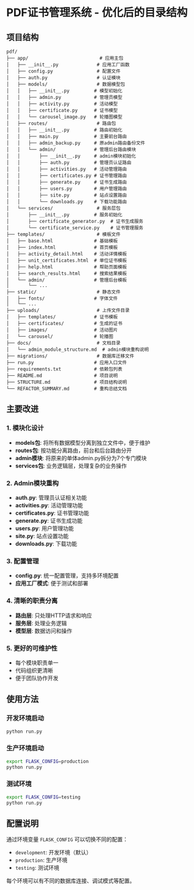 # PDF证书管理系统 - 优化后的目录结构

## 项目结构

```
pdf/
├── app/                          # 应用主包
│   ├── __init__.py              # 应用工厂函数
│   ├── config.py                # 配置文件
│   ├── auth.py                  # 认证模块
│   ├── models/                  # 数据模型包
│   │   ├── __init__.py         # 模型初始化
│   │   ├── admin.py            # 管理员模型
│   │   ├── activity.py         # 活动模型
│   │   ├── certificate.py      # 证书模型
│   │   └── carousel_image.py   # 轮播图模型
│   ├── routes/                  # 路由包
│   │   ├── __init__.py         # 路由初始化
│   │   ├── main.py             # 主要前台路由
│   │   ├── admin_backup.py     # 原admin路由备份文件
│   │   └── admin/              # 管理后台路由模块
│   │       ├── __init__.py     # admin模块初始化
│   │       ├── auth.py         # 管理员认证路由
│   │       ├── activities.py   # 活动管理路由
│   │       ├── certificates.py # 证书管理路由
│   │       ├── generate.py     # 证书生成路由
│   │       ├── users.py        # 用户管理路由
│   │       ├── site.py         # 站点设置路由
│   │       └── downloads.py    # 下载功能路由
│   └── services/                # 服务层包
│       ├── __init__.py         # 服务初始化
│       ├── certificate_generator.py  # 证书生成服务
│       └── certificate_service.py    # 证书管理服务
├── templates/                   # 模板文件
│   ├── base.html               # 基础模板
│   ├── index.html              # 首页模板
│   ├── activity_detail.html    # 活动详情模板
│   ├── unit_certificates.html  # 单位证书模板
│   ├── help.html               # 帮助页面模板
│   ├── search_results.html     # 搜索结果模板
│   └── admin/                  # 管理后台模板
│       └── ...
├── static/                      # 静态文件
│   ├── fonts/                  # 字体文件
│   └── ...
├── uploads/                     # 上传文件目录
│   ├── templates/              # 证书模板
│   ├── certificates/           # 生成的证书
│   ├── images/                 # 活动图片
│   └── carousel/               # 轮播图
├── docs/                        # 文档目录
│   └── admin_module_structure.md  # admin模块重构说明
├── migrations/                  # 数据库迁移文件
├── run.py                      # 应用入口文件
├── requirements.txt            # 依赖包列表
├── README.md                   # 项目说明
├── STRUCTURE.md                # 项目结构说明
└── REFACTOR_SUMMARY.md         # 重构总结文档
```

## 主要改进

### 1. 模块化设计
- **models包**: 将所有数据模型分离到独立文件中，便于维护
- **routes包**: 按功能分离路由，前台和后台路由分开
- **admin模块**: 将原来的单体admin.py拆分为7个专门模块
- **services包**: 业务逻辑层，处理复杂的业务操作

### 2. Admin模块重构
- **auth.py**: 管理员认证相关功能
- **activities.py**: 活动管理功能
- **certificates.py**: 证书管理功能
- **generate.py**: 证书生成功能
- **users.py**: 用户管理功能
- **site.py**: 站点设置功能
- **downloads.py**: 下载功能

### 3. 配置管理
- **config.py**: 统一配置管理，支持多环境配置
- **应用工厂模式**: 便于测试和部署

### 4. 清晰的职责分离
- **路由层**: 只处理HTTP请求和响应
- **服务层**: 处理业务逻辑
- **模型层**: 数据访问和操作

### 5. 更好的可维护性
- 每个模块职责单一
- 代码组织更清晰
- 便于团队协作开发

## 使用方法

### 开发环境启动
```bash
python run.py
```

### 生产环境启动
```bash
export FLASK_CONFIG=production
python run.py
```

### 测试环境
```bash
export FLASK_CONFIG=testing
python run.py
```

## 配置说明

通过环境变量 `FLASK_CONFIG` 可以切换不同的配置：
- `development`: 开发环境（默认）
- `production`: 生产环境
- `testing`: 测试环境

每个环境可以有不同的数据库连接、调试模式等配置。 